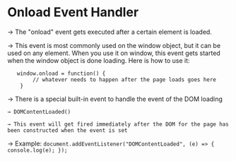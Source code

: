 # Onload Event Handler

→ The "onload" event gets executed after a certain element is loaded. 

→ This event is most commonly used on the window object, but it can be used on any element. When you use it on window, this event gets started when the window object is done loading. Here is how to use it:

```
   window.onload = function() {
        // whatever needs to happen after the page loads goes here
    }
```
  
→ There is a special built-in event to handle the event of the DOM loading
   
    → DOMContentLoaded()

    → This event will get fired immediately after the DOM for the page has been constructed when the event is set

→ Example:
    ```
    document.addEventListener("DOMContentLoaded", (e) => {
        console.log(e);
    });
    ```


    
